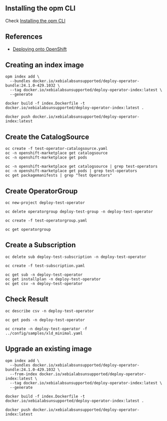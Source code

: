 
## Installing the opm CLI

Check [Installing the opm CLI](https://docs.openshift.com/container-platform/4.15/cli_reference/opm/cli-opm-install.html)

## References

- [Deploying onto OpenShift](https://redhat-connect.gitbook.io/certified-operator-guide/ocp-deployment/openshift-deployment)

## Creating an index image

```shell
opm index add \
  --bundles docker.io/xebialabsunsupported/deploy-operator-bundle:24.1.0-429.1032 \
  --tag docker.io/xebialabsunsupported/deploy-operator-index:latest \
  --generate
```

```shell
docker build -f index.Dockerfile -t docker.io/xebialabsunsupported/deploy-operator-index:latest .
```

```shell
docker push docker.io/xebialabsunsupported/deploy-operator-index:latest
```

## Create the CatalogSource

```shell
oc create -f test-operator-catalogsource.yaml 
oc -n openshift-marketplace get catalogsource
oc -n openshift-marketplace get pods
```

```shell
oc -n openshift-marketplace get catalogsource | grep test-operators
oc -n openshift-marketplace get pods | grep test-operators
oc get packagemanifests | grep "Test Operators"
```

## Create OperatorGroup

```shell
oc new-project deploy-test-operator
```

```shell
oc delete operatorgroup deploy-test-group -n deploy-test-operator
```

```shell
oc create -f test-operatorgroup.yaml
```

```shell
oc get operatorgroup
```

## Create a Subscription

```shell
oc delete sub deploy-test-subscription -n deploy-test-operator
```

```shell
oc create -f test-subscription.yaml
```

```shell
oc get sub -n deploy-test-operator
oc get installplan -n deploy-test-operator
oc get csv -n deploy-test-operator
```

## Check Result

```shell
oc describe csv -n deploy-test-operator
```

```shell
oc get pods -n deploy-test-operator
```

```shell
oc create -n deploy-test-operator -f ../config/samples/xld_minimal.yaml
```

## Upgrade an existing image

```shell
opm index add \
  --bundles docker.io/xebialabsunsupported/deploy-operator-bundle:24.1.0-429.1032 \
  --from-index docker.io/xebialabsunsupported/deploy-operator-index:latest \
  --tag docker.io/xebialabsunsupported/deploy-operator-index:latest \
  --generate
```

```shell
docker build -f index.Dockerfile -t docker.io/xebialabsunsupported/deploy-operator-index:latest .
```

```shell
docker push docker.io/xebialabsunsupported/deploy-operator-index:latest
```
